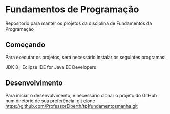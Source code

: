 # Fundamentos de Programação
Repositório para manter os projetos da disciplina de Fundamentos da Programação

## Começando
Para executar os projetos, será necessário instalar os seguintes programas:

JDK 8 | Eclipse IDE for Java EE Developers

## Desenvolvimento
Para iniciar o desenvolvimento, é necessário clonar o projeto do GitHub num diretório de sua preferência:
git clone https://github.com/ProfessorElberth/tp1fundamentosmanha.git